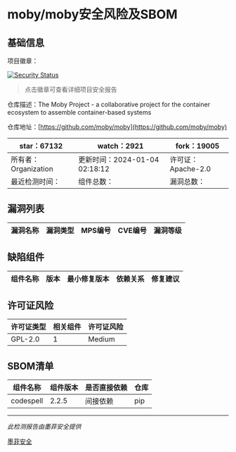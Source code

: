 # moby/moby安全风险及SBOM

## 基础信息

项目徽章：

[![Security Status](https://www.murphysec.com/platform3/v31/badge/1742613183731359744.svg)](https://www.murphysec.com/console/report/1694049969034915840/1742613183731359744)

> 点击徽章可查看详细项目安全报告

仓库描述：The Moby Project - a collaborative project for the container ecosystem to assemble container-based systems

仓库地址：[https://github.com/moby/moby](https://github.com/moby/moby)

| star：67132 | watch：2921 | fork：19005 |
| ----------- | -------------- | ------------ |
| 所有者：Organization | 更新时间：2024-01-04 02:18:12 | 许可证：Apache-2.0 |
| 最近检测时间： | 组件总数： | 漏洞总数： |




## 漏洞列表

| 漏洞名称 | 漏洞类型 | MPS编号 | CVE编号 | 漏洞等级 |
| ------- | ------ | ------- | ------ | ----- |





## 缺陷组件

| 组件名称 | 版本 | 最小修复版本 | 依赖关系 | 修复建议 |
| -------- | ---- | ------------ | -------- | -------- |





## 许可证风险

| 许可证类型 | 相关组件 | 许可证风险 |
| ---------- | -------- | ---------- |
|GPL-2.0|1|Medium|




## SBOM清单

| 组件名称 | 组件版本 | 是否直接依赖 | 仓库 |
| -------- | -------- | ------------ | ---- |
|codespell|2.2.5|间接依赖|pip|


------

*此检测报告由墨菲安全提供*

[墨菲安全](www.murphysec.com)